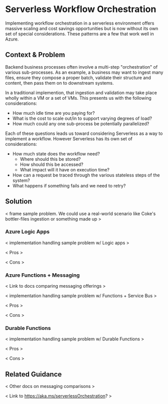 # Serverless Workflow Orchestration
Implementing workflow orchestration in a serverless environment offers massive scaling and cost savings opportunities but is now without its own set of special considerations. These patterns are a few that work well in Azure.

## Context & Problem
Backend business processes often involve a multi-step "orchestration" of various sub-processes. As an example, a business may want to ingest many files, ensure they compose a proper batch, validate their structure and content, then pass them on to downstream systems.

In a traditional implemention, that ingestion and validation may take place wholly within a VM or a set of VMs. This presents us with the following considerations:
* How much idle time are you paying for?
* What is the cost to scale out/in to support varying degrees of load?
* How much could any one sub-process be potentially parallelized?

Each of these questions leads us toward considering Serverless as a way to implement a workflow. However Serverless has its own set of considerations:
* How much state does the workflow need?
    * Where should this be stored?
    * How should this be accessed?
    * What impact will it have on execution time?
* How can a request be traced through the various stateless steps of the system?
* What happens if something fails and we need to retry?

## Solution
< frame sample problem. We could use a real-world scenario like Coke's bottler-files ingestion or something made up >
### Azure Logic Apps
< implementation handling sample problem w/ Logic apps >

< Pros >

< Cons >
### Azure Functions + Messaging
< Link to docs comparing messaging offerings >

< implementation handling sample problem w/ Functions + Service Bus >

< Pros >

< Cons >
### Durable Functions
< implementation handling sample problem w/ Durable Functions >

< Pros >

< Cons >
## Related Guidance
< Other docs on messaging comparisons >

< Link to https://aka.ms/serverlessOrchestration? >